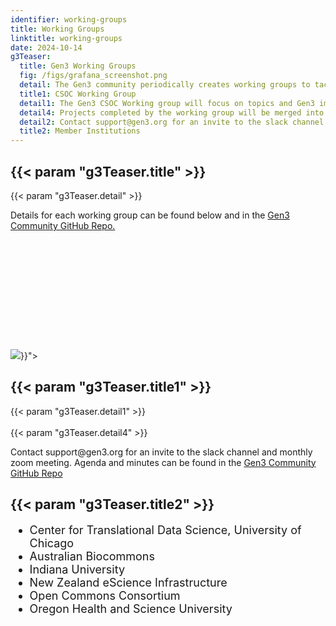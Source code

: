 ```yaml
---
identifier: working-groups
title: Working Groups
linktitle: working-groups
date: 2024-10-14
g3Teaser:
  title: Gen3 Working Groups
  fig: /figs/grafana_screenshot.png
  detail: The Gen3 community periodically creates working groups to tackle strategic topics. These are typically temporary in nature and are catalyzed around a specific idea or feature that will come to a natural end. They are generally focused on topics of interest to the community, but that are not necessarily on the CTDS roadmap.  Such features can benefit from community input for both requirements and execution. Participation is open to the community. Let's all collaborate to bring improvements to Gen3!
  title1: CSOC Working Group
  detail1: The Gen3 CSOC Working group will focus on topics and Gen3 improvements to benefit those organizations managing multiple Gen3 systems. A commons services operations center (CSOC) is used by organizations that run more than one Gen3 system. A CSOC allows a team of engineering and security staff to set up, configure, secure, operate, and monitor two or more data commons or data meshes.  Part of the working group focus will be on the development of dashboards and tools that will enable an administrator to configure, launch, and monitor a data commons or mesh. We will also discuss and work on other improvements and topics of interest to multi-Gen3 organizations.
  detail4: Projects completed by the working group will be merged into the Gen3 source code and made available to the community.  As the Gen3 maintainer, CTDS will manage the working group, contribute code, and provide guidance to others on contributing to the Gen3 source code.  Other participants will help provide requirements and also contribute code to Gen3.
  detail2: Contact support@gen3.org for an invite to the slack channel and zoom meeting. We meet most months.  Agenda and minutes can be found in the Gen3 Community GitHub Repo (https://github.com/uc-cdis/gen3-community).
  title2: Member Institutions
---
```


<section class="g3-bg__mint">
  <div class="g3-outer-wrapper g3-flex-content">
    <div class="g3-space__padding-lg-top g3-space__padding-lg-bottom">
      <div class="g3-space__wrapper-gap-left g3-space__wrapper-gap-right">
        <h1 class="g3-space__margin-sm-bottom">
          {{< param "g3Teaser.title" >}}
        </h1>
        <p class="g3-space__margin-sm-bottom introduction">
          {{< param "g3Teaser.detail" >}}
        </p>
        <p class="g3-space__margin-sm-bottom introduction">
          Details for each working group can be found below and in the <a href="https://github.com/uc-cdis/gen3-community">Gen3 Community GitHub Repo.</a>
        </p>
    </div>
  </div>
</section>


<section class="g3-bg__white">
  <div class="g3-outer-wrapper g3-flex-content g3-flex-content__reverse">
    <div class="g3-col__50 g3-flex-content_align-self-flex-end g3-space__margin-sm-top-bottom g3-space__wrapper-gap-right" style="padding-top: 175px;">
      <a>
        <img class="g3-img__bottom_pad" src="{{< param "g3Teaser.fig" >}}">
      </a>
    </div>
    <div class="g3-space__padding-lg-top g3-space__wrapper-gap-right g3-col__45" style="padding-bottom: 0px" >
      <div class="g3-space__wrapper-gap-left">
        <h1 class="g3-space__margin-sm-bottom">
          {{< param "g3Teaser.title1" >}}
        </h1>
        <p class="g3-space__margin-sm-bottom introduction">
          {{< param "g3Teaser.detail1" >}}
          <br>
          <br>
          {{< param "g3Teaser.detail4" >}}
          <br>
        </p>
        <p class="g3-space__margin-sm-bottom introduction">
          Contact support@gen3.org for an invite to the slack channel and monthly zoom meeting. Agenda and minutes can be found in the <a href="https://github.com/uc-cdis/gen3-community">Gen3 Community GitHub Repo</a>
        </p>
      </div>
    </div>
  </div>
</section>

<section class="g3-bg__white">
  <div class="g3-outer-wrapper g3-flex-content">
    <div class="g3-space__padding-md-bottom"  style="padding-top: 0px;">
      <div class="g3-space__wrapper-gap-left">
        <h2 class="g3-space__margin-sm-bottom">
          {{< param "g3Teaser.title2" >}}
        </h2>
        <ul style="font-size: 18px;">
          <li>Center for Translational Data Science, University of Chicago</li>
          <li>Australian Biocommons</li>
          <li>Indiana University</li>
          <li>New Zealand eScience Infrastructure</li>
          <li>Open Commons Consortium</li>
          <li>Oregon Health and Science University</li>
        </ul>
      </div>
    </div>
  </div>
</section>

